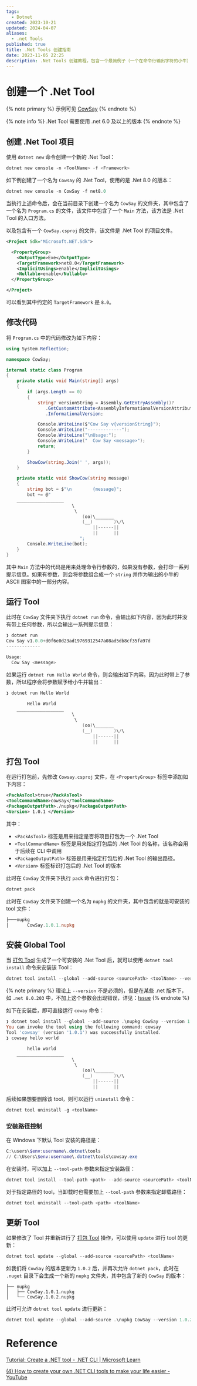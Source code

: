 ```yaml
---
tags:
  - Dotnet
created: 2023-10-21
updated: 2024-04-07
aliases:
  - .net Tools
published: true
title: .Net Tools 创建指南
date: 2023-11-05 22:25
description: .Net Tools 创建教程，包含一个最简例子（一个在命令行输出字符的小牛）演示如何将编写的命令行程序生成为可全局运行的工具
---
```


# 创建一个 .Net Tool

{% note primary %}
示例可见 [CowSay](https://github.com/xuejiaw/.net-samples/tree/main/cowsay)
{% endnote %}

{% note info %}
.Net Tool 需要使用 .net 6.0 及以上的版本
{% endnote %}

## 创建 .Net Tool 项目

使用 `dotnet new` 命令创建一个新的 .Net Tool：

```powershell
dotnet new console -n <ToolName> -f <Framework>
```

如下例创建了一个名为 `Cowsay` 的 .Net Tool，使用的是 .Net 8.0 的版本：

```powershell
dotnet new console -n CowSay -f net8.0
```

当执行上述命令后，会在当前目录下创建一个名为 `CowSay` 的文件夹，其中包含了一个名为 `Program.cs` 的文件，该文件中包含了一个 `Main` 方法，该方法是 .Net Tool 的入口方法。

以及包含有一个 `CowSay.csproj` 的文件，该文件是 .Net Tool 的项目文件。

```xml
<Project Sdk="Microsoft.NET.Sdk">

  <PropertyGroup>
    <OutputType>Exe</OutputType>
    <TargetFramework>net8.0</TargetFramework>
    <ImplicitUsings>enable</ImplicitUsings>
    <Nullable>enable</Nullable>
  </PropertyGroup>

</Project>
```

可以看到其中约定的 `TargetFramework` 是 `8.0`。

## 修改代码

将 `Program.cs` 中的代码修改为如下内容：

```csharp
using System.Reflection;

namespace CowSay;

internal static class Program
{
    private static void Main(string[] args)
    {
        if (args.Length == 0)
        {
            string? versionString = Assembly.GetEntryAssembly()?
               .GetCustomAttribute<AssemblyInformationalVersionAttribute>()?
               .InformationalVersion;

            Console.WriteLine($"Cow Say v{versionString}");
            Console.WriteLine("-------------");
            Console.WriteLine("\nUsage:");
            Console.WriteLine("  Cow Say <message>");
            return;
        }

        ShowCow(string.Join(' ', args));
    }

    private static void ShowCow(string message)
    {
        string bot = $"\n        {message}";
        bot += @"
    __________________
                         \
                          \
                             (oo)\_______
                             (__)        )\/\
                                 ||------||
                                 ||      ||
                            ";
        Console.WriteLine(bot);
    }
}
```

其中 `Main` 方法中的代码是用来处理命令行参数的，如果没有参数，会打印一系列提示信息。如果有参数，则会将参数组合成一个 `string` 并作为输出的小牛的 ASCII 图案中的一部分内容。

## 运行 Tool

此时在 `CowSay` 文件夹下执行 `dotnet run` 命令，会输出如下内容，因为此时并没有带上任何参数，所以会输出一系列提示信息：

```powershell
❯ dotnet run
Cow Say v1.0.0+d0f6e0d23ad19769312547a08ad5db8cf35fa97d
-------------

Usage:
  Cow Say <message>
```

如果运行 `dotnet run Hello World` 命令，则会输出如下内容。因为此时带上了参数，所以程序会将参数赋予给小牛并输出：

```powershell
❯ dotnet run Hello World

        Hello World
    __________________
                         \
                          \
                             (oo)\_______
                             (__)        )\/\
                                 ||------||
                                 ||      ||
```

## 打包 Tool

在运行打包前，先修改 `Cowsay.csproj` 文件，在 `<PropertyGroup>` 标签中添加如下内容：

```xml
<PackAsTool>true</PackAsTool>
<ToolCommandName>cowsay</ToolCommandName>
<PackageOutputPath>./nupkg</PackageOutputPath>
<Version> 1.0.1 </Version>
```

其中：

-   `<PackAsTool>` 标签是用来指定是否将项目打包为一个 .Net Tool
-   `<ToolCommandName>` 标签是用来指定打包后的 .Net Tool 的名称，该名称会用于后续在 CLI 中调用
-   `<PackageOutputPath>` 标签是用来指定打包后的 .Net Tool 的输出路径。
-   `<Version>` 标签标识打包后的 .Net Tool 的版本

此时在 `CowSay` 文件夹下执行 `pack` 命令进行打包：

```powershell
dotnet pack
```

此时在 `CowSay` 文件夹下创建一个名为 `nupkg` 的文件夹，其中包含的就是可安装的 tool 文件：

```powershell
├───nupkg
│       CowSay.1.0.1.nupkg
```

## 安装 Global Tool

当 [打包 Tool](/create_.net_tools/#打包-tool) 生成了一个可安装的 .Net Tool 后，就可以使用 `dotnet tool install` 命令来安装该 Tool：

```powershell
dotnet tool install --global --add-source <sourcePath> <toolName> --version <version>
```

{% note primary %}
理论上 `--version` 不是必须的，但是在某些 .net 版本下，如 `.net 8.0.203` 中，不加上这个参数会出现错误，详见：[Issue](https://github.com/dotnet/sdk/issues/40039)
{% endnote %}

如下在安装后，即可直接运行 `coway` 命令：

```powershell
❯ dotnet tool install --global --add-source .\nupkg CowSay --version 1.0.1
You can invoke the tool using the following command: cowsay
Tool 'cowsay' (version '1.0.1') was successfully installed.
❯ cowsay hello world

        hello world
    __________________
                         \
                          \
                             (oo)\_______
                             (__)        )\/\
                                 ||------||
                                 ||      ||
```

后续如果想要删除该 tool，则可以运行 `uninstall` 命令：

```powershell
dotnet tool uninstall -g <toolName>
```

### 安装路径控制

在 Windows 下默认 Tool 安装的路径是：

```powershell
C:\users\$env:username\.dotnet\tools
// C:\Users\$env:username\.dotnet\tools\cowsay.exe
```

在安装时，可以加上 `--tool-path` 参数来指定安装路径：

```powershell
dotnet tool install --tool-path <path> --add-source <sourcePath> <toolName> --version <version>
```

对于指定路径的 tool，当卸载时也需要加上 `--tool-path` 参数来指定卸载路径：

```powershell
dotnet tool uninstall --tool-path <path> <toolName>
```

## 更新 Tool

如果修改了 Tool 并重新进行了 [打包 Tool](/create_.net_tools/#打包_Tool) 操作，可以使用 `update` 进行 tool 的更新：

```powershell
dotnet tool update --global --add-source <sourcePath> <toolName>
```

如我们将 `CowSay` 的版本更新为 `1.0.2` 后，并再次允许 `dotnet pack`，此时在 `.nuget` 目录下会生成一个新的 `nupkg` 文件夹，其中包含了新的 `CowSay` 的版本：
```text
├── nupkg
│   ├── CowSay.1.0.1.nupkg
│   └── CowSay.1.0.2.nupkg
```

此时可允许 `dotnet tool update` 进行更新：
```powershell
dotnet tool update --global --add-source .\nupkg CowSay --version 1.0.2
```

# Reference

[Tutorial: Create a .NET tool - .NET CLI | Microsoft Learn](https://learn.microsoft.com/en-us/dotnet/core/tools/global-tools-how-to-create)

[(4) How to create your own .NET CLI tools to make your life easier - YouTube](https://www.youtube.com/watch?v=jndgcbdzpku&ab_channel=nickchapsas)

